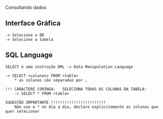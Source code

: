 Consultando dados

## Interface Gráfica

    -> Selecione o BD
    -> Selecione a tabela

## SQL Language

    SELECT é uma instrução DML -> Data Manipulation Language

    -> SELECT <colunas> FROM <table>
        * as colunas são separadas por ,

    !!! CARACTERE CORINGA:   SELECIONA TODAS AS COLUNAS DA TABELA:
        -> SELECT * FROM <table>

    SUGESTÃO IMPORTANTE !!!!!!!!!!!!!!!!!!!!!!!!
        Não use o * no dia a dia, declare explicitamente as colunas que quer selecionar
    
